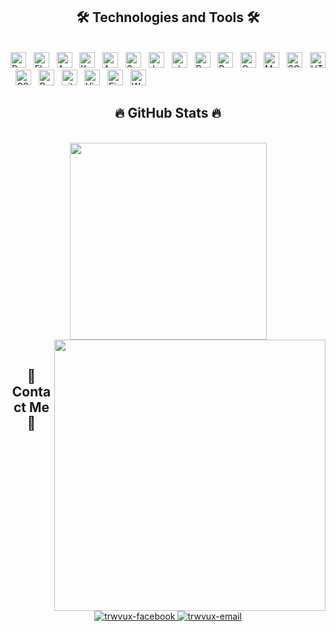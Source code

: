 <h2 align="center">🛠 Technologies and Tools 🛠</h2>
<br>
<!-- https://simpleicons.org/ -->
<span><img src="https://img.shields.io/badge/Dart-282C34?logo=Dart&logoColor=0175C2" alt="Dart logo" title="Dart" height="25" /></span>
&nbsp;
<span><img src="https://img.shields.io/badge/Flutter-282C34?logo=flutter&logoColor=02569B" alt="Flutter logo" title="Flutter" height="25" /></span>
&nbsp;
<span><img src="https://img.shields.io/badge/Android-282C34?logo=android&logoColor=3DDC84" alt="Android logo" title="Android" height="25" /></span>
&nbsp;
<span><img src="https://img.shields.io/badge/Kotlin-282C34?logo=kotlin&logoColor=7F52FF" alt="Kotlin logo" title="Kotlin" height="25" /></span>
&nbsp;
<span><img src="https://img.shields.io/badge/Android Studio-282C34?logo=Android Studio&logoColor=3DDC84" alt="Android Studio logo" title="Android Studio" height="25" /></span>
&nbsp;
<span><img src="https://img.shields.io/badge/Swift-282C34?logo=swift&logoColor=F05138" alt="Swift logo" title="Swift" height="25" /></span>
&nbsp;
<span><img src="https://img.shields.io/badge/JavaScript-282C34?logo=JavaScript&logoColor=F7DF1E" alt="JavaScript logo" title="JavaScript" height="25" /></span>
&nbsp;
<span><img src="https://img.shields.io/badge/PHP-282C34?logo=php&logoColor=777BB4" alt="php logo" title="php" height="25" /></span>
&nbsp;
<span><img src="https://img.shields.io/badge/Python-282C34?logo=Python&logoColor=3776AB" alt="Python logo" title="Python" height="25" /></span>
&nbsp;
<span><img src="https://img.shields.io/badge/PyCharm-282C34?logo=PyCharm&logoColor=F7DF1E" alt="PyCharm logo" title="PyCharm" height="25" /></span>
&nbsp;
<span><img src="https://img.shields.io/badge/C Sharp-282C34?logo=C Sharp&logoColor=239120" alt="C Sharp logo" title="C Sharp" height="25" /></span>
&nbsp;
<span><img src="https://img.shields.io/badge/MySQL-282C34?logo=mysql&logoColor=4479A1" alt="MySQL logo" title="MySQL" height="25" /></span>
&nbsp;
<span><img src="https://img.shields.io/badge/SQLite-282C34?logo=SQLite&logoColor=003B57" alt="SQLite logo" title="SQLite" height="25" /></span>
&nbsp;
<span><img src="https://img.shields.io/badge/HTML5-282C34?logo=html5&logoColor=E34F26" alt="HTML5 logo" title="HTML5" height="25" /></span>
&nbsp;
<span><img src="https://img.shields.io/badge/CSS3-282C34?logo=css3&logoColor=1572B6" alt="CSS3 logo" title="CSS3" height="25" /></span>
&nbsp;
<span><img src="https://img.shields.io/badge/Bootstrap-282C34?logo=bootstrap&logoColor=7952B3" alt="Bootstrap logo" title="Bootstrap" height="25" /></span>
&nbsp;
<span><img src="https://img.shields.io/badge/git-282C34?logo=git&logoColor=F05032" alt="git logo" title="git" height="25" /></span>
&nbsp;
<span><img src="https://img.shields.io/badge/VS%20Code-282C34?logo=visual-studio-code&logoColor=007ACC" alt="Visual Studio Code logo" title="Visual Studio Code" height="25" /></span>
&nbsp;
<span><img src="https://img.shields.io/badge/Firebase-282C34?logo=firebase&logoColor=FFCA28" alt="Firebase logo" title="Firebase" height="25" /></span>
&nbsp;
<span><img src="https://img.shields.io/badge/WordPress-282C34?logo=wordPress&logoColor=21759B" alt="WordPress logo" title="WordPress" height="25" /></span>
&nbsp;

<br>

<h2 align="center">🔥 GitHub Stats 🔥</h2>
<!-- https://github.com/anuraghazra/github-readme-stats -->
<br>
<div align=center>
  <a href="#" title="vuxnguyxn">
    <img width="315" align="center" src="https://github-readme-stats.vercel.app/api/top-langs/?username=vuxnguyxn&hide=c%23,powershell,Mathematica,Ruby,Objective-C,Objective-C%2b%2b,Cuda&title_color=61dafb&text_color=ffffff&icon_color=61dafb&bg_color=20232a&langs_count=8&layout=compact&border_color=61dafb&hide_border=true" />
  </a>
  <a href="#" title="vuxnguyxn">
    <img align="right" width="434" src="https://github-readme-stats.vercel.app/api?username=vuxnguyxn&show_icons=true&theme=react&border_color=61dafb&hide_border=true" />
  </a>
</div>

<br>

<h2 align="center">🙂 Contact Me 🙂</h2>

<br>
<!-- https://icons8.com -->
<div align="center">
  
  <a href="https://facebook.com/trwvux" target="blank">
    <img src="https://img.icons8.com/bubbles/100/000000/facebook-new.png" alt="trwvux-facebook" />
  </a>
  <a href="https://www.tiktok.com/@trwvux" target="blank" hidden>
    <img src="https://img.icons8.com/bubbles/100/tiktok.png" alt="trwvux-toptop" />
  </a>
  <a href="https://www.instagram.com/trwvux/" target="blank" hidden>
    <img src="https://img.icons8.com/bubbles/100/instagram-new--v2.png" alt="trwvux-instagram" />
  </a>
  <a href="mailto:truongvu6021@gmail.com" target="top">
    <img src="https://img.icons8.com/bubbles/100/gmail-new.png" alt="trwvux-email" />
  </a>
  <a href="https://twitter.com/trwvux" target="top" hidden>
    <img src="https://img.icons8.com/bubbles/100/twitter-squared.png" alt="trwvux-twitter" />
  </a>
</div>